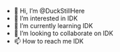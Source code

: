 - 👋 Hi, I’m @DuckStillHere
- 👀 I’m interested in IDK
- 🌱 I’m currently learning IDK
- 💞️ I’m looking to collaborate on IDK
- 📫 How to reach me IDK

<!---
DuckStillHere/DuckStillHere is a ✨ special ✨ repository because its `README.md` (this file) appears on your GitHub profile.
You can click the Preview link to take a look at your changes.
--->
